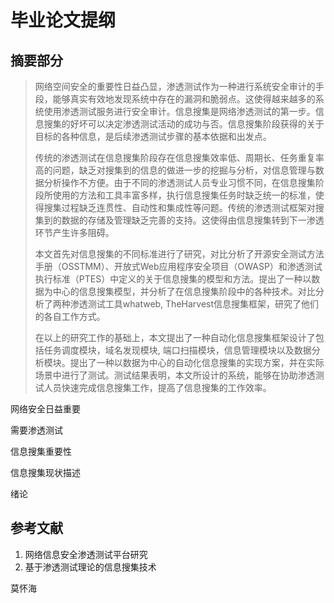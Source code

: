 # 毕业论文提纲



## 摘要部分

> ​	网络空间安全的重要性日益凸显，渗透测试作为一种进行系统安全审计的手段，能够真实有效地发现系统中存在的漏洞和脆弱点。这使得越来越多的系统使用渗透测试服务进行安全审计。信息搜集是网络渗透测试的第一步。信息搜集的好坏可以决定渗透测试活动的成功与否。信息搜集阶段获得的关于目标的各种信息，是后续渗透测试步骤的基本依据和出发点。
>
> 传统的渗透测试在信息搜集阶段存在信息搜集效率低、周期长、任务重复率高的问题，缺乏对搜集到的信息的做进一步的挖掘与分析，对信息管理与数据分析操作不方便。由于不同的渗透测试人员专业习惯不同，在信息搜集阶段所使用的方法和工具丰富多样，执行信息搜集任务时缺乏统一的标准，使得搜集过程缺乏连贯性、自动性和集成性等问题。传统的渗透测试框架对搜集到的数据的存储及管理缺乏完善的支持。这使得由信息搜集转到下一渗透环节产生许多阻碍。
>
> ​	本文首先对信息搜集的不同标准进行了研究，对比分析了开源安全测试方法手册（OSSTMM）、开放式Web应用程序安全项目（OWASP）和渗透测试执行标准（PTES）中定义的关于信息搜集的模型和方法。提出了一种以数据为中心的信息搜集模型，并分析了在信息搜集阶段中的各种技术。对比分析了两种渗透测试工具whatweb, TheHarvest信息搜集框架，研究了他们的各自工作方式。
>
> ​	在以上的研究工作的基础上，本文提出了一种自动化信息搜集框架设计了包括任务调度模块，域名发现模块, 端口扫描模块，信息管理模块以及数据分析模块。提出了一种以数据为中心的自动化信息搜集的实现方案，并在实际场景中进行了测试。测试结果表明，本文所设计的系统，能够在协助渗透测试人员快速完成信息搜集工作，提高了信息搜集的工作效率。

网络安全日益重要

需要渗透测试

信息搜集重要性

信息搜集现状描述



绪论





## 参考文献

1. 网络信息安全渗透测试平台研究
2. 基于渗透测试理论的信息搜集技术

莫怀海



